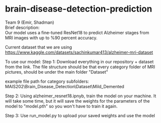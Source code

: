 # brain-disease-detection-prediction
Team 9 (Emir, Shadman)  
Brief description:  
Our model uses a fine-tuned ResNet18 to predict Alzheimer stages from MRI images with up to %90 percent accuracy.

Current dataset that we are using
https://www.kaggle.com/datasets/sachinkumar413/alzheimer-mri-dataset

To use our model: 
Step 1:
Download everything in our repository + dataset from the link. The file structure should be that every category folder of MRI pictures, should be under the main folder "Dataset"

example file path for category subfolders: MAIS202\Brain_Disease_Detection\Dataset\Mild_Demented

Step 2: 
Using alzheimer_resnet18.ipnyb, train the model on your machine. It will take some time, but it will save the weights for the parameters of the model to "model.pth" so you won't have to train it again. 

Step 3: 
Use run_model.py to upload your saved weights and use the model
